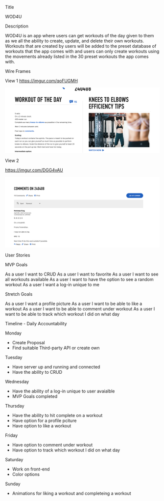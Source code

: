 Title

WOD4U

Description

WOD4U is an app where users can get workouts of the day given to them as we all the ability to create, update, and delete their own workouts. Workouts that are created by users will be added to the preset database of workouts that the app comes with and users can only create workouts using the movements already listed in the 30 preset workouts the app comes with.

Wire Frames

View 1 https://imgur.com/qoFUGMH

![WOD](image.png)

View 2

https://imgur.com/DGG4vAU

![log-in, comments](image-1.png)

User Stories

MVP Goals

As a user I want to CRUD
As a user I want to favorite
As a user I want to see all workouts available
As a user I want to have the option to see a random workout
As a user I want a log-in unique to me

Stretch Goals

As a user I want a profile picture
As a user I want to be able to like a workout
As a user I want to be able to comment under workout
As a user I want to be able to track which workout I did on what day

Timeline - Daily Accountability

Monday		

- Create Proposal
- Find suitable Third-party API or create own

Tuesday

- Have server up and running and connected
- Have the ability to CRUD

Wednesday

- Have the ability of a log-in unique to user avaialble
- MVP Goals completed

Thursday 

- Have the ability to hit complete on a workout
- Have option for a profile pciture
- Have option to like a workout

Friday 

- Have option to comment under workout
- Have option to track which workout I did on what day

Saturday

- Work on front-end 
- Color options

Sunday

- Animations for liking a workout and completeing a workout



